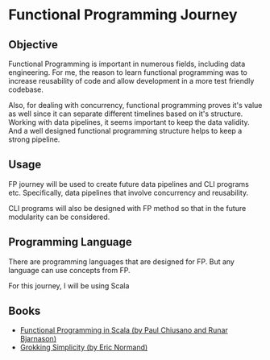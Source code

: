 # Functional Programming Journey

## Objective

Functional Programming is important in numerous fields, including data engineering.
For me, the reason to learn functional programming was to increase reusability of code and allow development in a more test friendly codebase.

Also, for dealing with concurrency, functional programming proves it's value as well since it can separate different timelines based on it's structure.
Working with data pipelines, it seems important to keep the data validity. And a well designed functional programming structure helps to keep a strong pipeline.

## Usage

FP journey will be used to create future data pipelines and CLI programs etc. Specifically, data pipelines that involve concurrency and reusability.

CLI programs will also be designed with FP method so that in the future modularity can be considered.

## Programming Language

There are programming languages that are designed for FP. But any language can use concepts from FP.

For this journey, I will be using Scala

## Books

- [Functional Programming in Scala (by Paul Chiusano and Runar Bjarnason)](https://www.manning.com/books/functional-programming-in-scala)
- [Grokking Simplicity (by Eric Normand)](https://grokkingsimplicity.com/)
